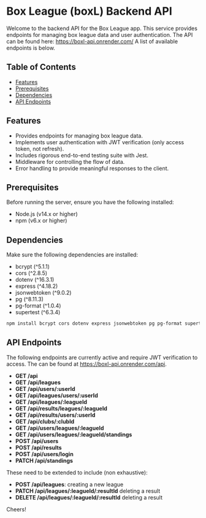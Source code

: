 # Box League (boxL) Backend API

Welcome to the backend API for the Box League app. This service provides endpoints for managing box league data and user authentication.
The API can be found here: https://boxl-api.onrender.com/
A list of available endpoints is below.

## Table of Contents

- [Features](#features)
- [Prerequisites](#prerequisites)
- [Dependencies](#dependencies)
- [API Endpoints](#api-endpoints)

## Features

- Provides endpoints for managing box league data.
- Implements user authentication with JWT verification (only access token, not refresh).
- Includes rigorous end-to-end testing suite with Jest.
- Middleware for controlling the flow of data.
- Error handling to provide meaningful responses to the client.

## Prerequisites

Before running the server, ensure you have the following installed:

- Node.js (v14.x or higher)
- npm (v6.x or higher)

## Dependencies

Make sure the following dependencies are installed:

- bcrypt (^5.1.1)
- cors (^2.8.5)
- dotenv (^16.3.1)
- express (^4.18.2)
- jsonwebtoken (^9.0.2)
- pg (^8.11.3)
- pg-format (^1.0.4)
- supertest (^6.3.4)

```bash
npm install bcrypt cors dotenv express jsonwebtoken pg pg-format supertest
```

## API Endpoints

The following endpoints are currently active and require JWT verification to access. The can be found at https://boxl-api.onrender.com/api. 

- **GET /api**
- **GET /api/leagues**
- **GET /api/users/:userId**
- **GET /api/leagues/users/:userId**
- **GET /api/leagues/:leagueId**
- **GET /api/results/leagues/:leagueId**
- **GET /api/results/users/:userId**
- **GET /api/clubs/:clubId**
- **GET /api/users/leagues/:leagueId**
- **GET /api/users/leagues/:leagueId/standings**
- **POST /api/users**
- **POST /api/results**
- **POST /api/users/login**
- **PATCH /api/standings**

These need to be extended to include (non exhaustive):
- **POST /api/leagues**: creating a new league
- **PATCH /api/leagues/:leagueId/:resultId** deleting a result 
- **DELETE /api/leagues/:leagueId/:resultId** deleting a result

Cheers!
